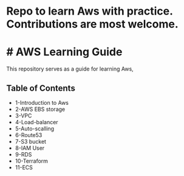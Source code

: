  # Repo to learn Aws with practice. Contributions are most welcome.
 # # AWS Learning Guide

This repository serves as a guide for learning Aws,  

## Table of Contents

- 1-Introduction to Aws
- 2-AWS EBS storage
- 3-VPC
- 4-Load-balancer
- 5-Auto-scalling
- 6-Route53
- 7-S3 bucket
- 8-IAM User
- 9-RDS
- 10-Terraform
- 11-ECS 
  



